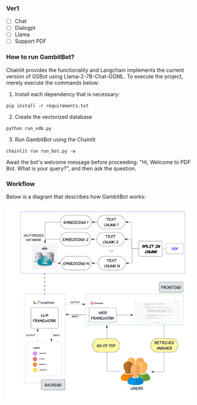 ### Ver1 
- [ ] Chat
- [ ] Dialogpt
- [ ] Llama
- [ ] Support PDF

### How to run GambitBot?

Chainlit provides the functionality and Langchain implements the current version of GSBot using Llama-2-7B-Chat-GGML.
To execute the project, merely execute the commands below:
1. Install each dependency that is necessary:
```
pip install -r requirements.txt
```
2. Create the vectorized database
```
python run_vdb.py
```
3. Run GambitBot using the Chainlit
```
chainlit run run_bot.py -w
```
Await the bot's welcome message before proceeding: "Hi, Welcome to PDF Bot. What is your query?", and then ask the question.

### Workflow

Below is a diagram that describes how GambitBot works:

<img src="image/GSBot_workflow.png" width="500px">

